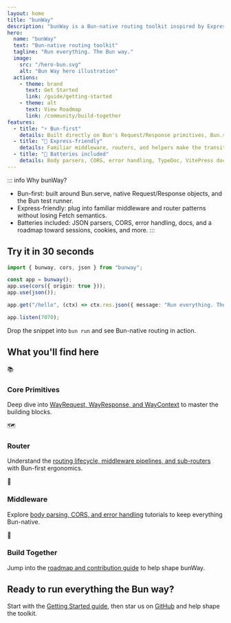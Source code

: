 ```yaml
---
layout: home
title: "bunWay"
description: "bunWay is a Bun-native routing toolkit inspired by Express, offering familiar middleware, routing, and batteries-included DX."
hero:
  name: "bunWay"
  text: "Bun-native routing toolkit"
  tagline: "Run everything. The Bun way."
  image:
    src: "/hero-bun.svg"
    alt: "Bun Way hero illustration"
  actions:
    - theme: brand
      text: Get Started
      link: /guide/getting-started
    - theme: alt
      text: View Roadmap
      link: /community/build-together
features:
  - title: "⚡ Bun-first"
    details: Built directly on Bun's Request/Response primitives, Bun.serve, and test runner—no Node polyfills.
  - title: "🧭 Express-friendly"
    details: Familiar middleware, routers, and helpers make the transition from Express effortless.
  - title: "🔋 Batteries included"
    details: Body parsers, CORS, error handling, TypeDoc, VitePress docs, and a roadmap toward cookies, sessions, auth, and more.
---
```


::: info Why bunWay?
- Bun-first: built around Bun.serve, native Request/Response objects, and the Bun test runner.
- Express-friendly: plug into familiar middleware and router patterns without losing Fetch semantics.
- Batteries included: JSON parsers, CORS, error handling, docs, and a roadmap toward sessions, cookies, and more.
:::

## Try it in 30 seconds

```ts
import { bunway, cors, json } from "bunway";

const app = bunway();
app.use(cors({ origin: true }));
app.use(json());

app.get("/hello", (ctx) => ctx.res.json({ message: "Run everything. The Bun way." }));

app.listen(7070);
```

Drop the snippet into `bun run` and see Bun-native routing in action.

## What you'll find here

<div class="features-list">
  <div class="feature">
    <span class="feature__icon">📚</span>
    <div class="feature__body">
      <h3>Core Primitives</h3>
      <p>Deep dive into <a href="/guide/core-primitives">WayRequest, WayResponse, and WayContext</a> to master the building blocks.</p>
    </div>
  </div>
  <div class="feature">
    <span class="feature__icon">🗺️</span>
    <div class="feature__body">
      <h3>Router</h3>
      <p>Understand the <a href="/guide/router">routing lifecycle, middleware pipelines, and sub-routers</a> with Bun-first ergonomics.</p>
    </div>
  </div>
  <div class="feature">
    <span class="feature__icon">🧩</span>
    <div class="feature__body">
      <h3>Middleware</h3>
      <p>Explore <a href="/middleware/index">body parsing, CORS, and error handling</a> tutorials to keep everything Bun-native.</p>
    </div>
  </div>
  <div class="feature">
    <span class="feature__icon">🤝</span>
    <div class="feature__body">
      <h3>Build Together</h3>
      <p>Jump into the <a href="/community/build-together">roadmap and contribution guide</a> to help shape bunWay.</p>
    </div>
  </div>
</div>

## Ready to run everything the Bun way?

Start with the [Getting Started guide](/guide/getting-started), then star us on [GitHub](https://github.com/bunwaylabs/bunway) and help shape the toolkit.
